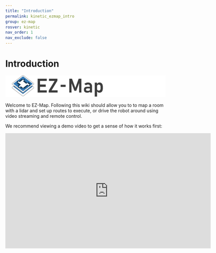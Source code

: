 ```yaml
---
title: "Introduction"
permalink: kinetic_ezmap_intro
group: ez-map
rosver: kinetic
nav_order: 1
nav_exclude: false
---
```


# Introduction

<img src="/assets/ezmap/ezmap_logo.png" alt="" width="500">

<p>Welcome to EZ-Map. Following this wiki should allow you to to map a room with a lidar and set up routes to execute, or drive the robot around using video streaming and remote control.<p>

<p>We recommend viewing a demo video to get a sense of how it works first:<p>

<iframe width="640" height="360" src="https://www.youtube-nocookie.com/embed/3eAT3yVr2AM" title="YouTube video player" frameborder="0" allow="accelerometer; autoplay; clipboard-write; encrypted-media; gyroscope; picture-in-picture" allowfullscreen></iframe>

